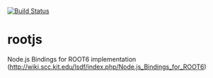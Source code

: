 [![Build Status](http://jnugh.de:8080/job/RootJS/badge/icon)](http://jnugh.de:8080/job/RootJS/)
# rootjs
Node.js Bindings for ROOT6 implementation (http://wiki.scc.kit.edu/lsdf/index.php/Node.js_Bindings_for_ROOT6)
